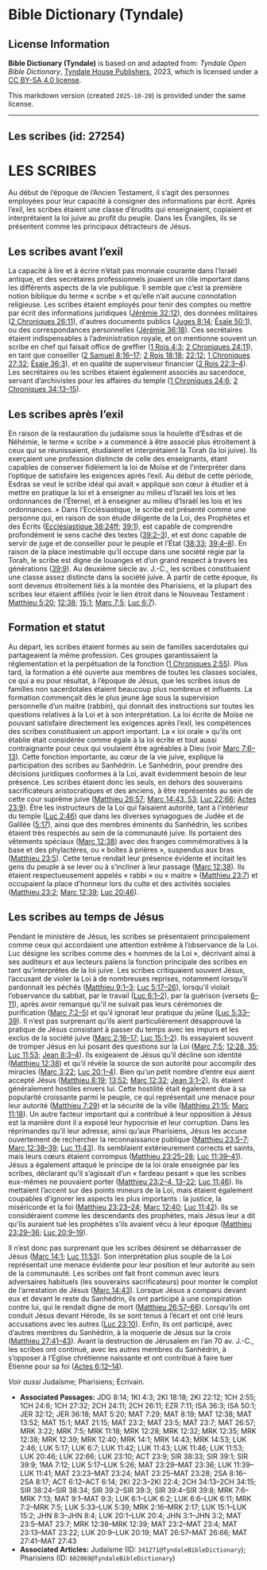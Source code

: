 # Bible Dictionary (Tyndale)

## License Information

**Bible Dictionary (Tyndale)** is based on and adapted from: _Tyndale Open Bible Dictionary_, [Tyndale House Publishers](https://tyndaleopenresources.com/), 2023, which is licensed under a [CC BY-SA 4.0 license](https://creativecommons.org/licenses/by-sa/4.0/legalcode.en).

This markdown version (created `2025-10-20`) is provided under the same license.



--------------------------------

## Les scribes (id: 27254)

LES SCRIBES
===========

Au début de l’époque de l’Ancien Testament, il s’agit des personnes employées pour leur capacité à consigner des informations par écrit. Après l’exil, les scribes étaient une classe d’érudits qui enseignaient, copiaient et interprétaient la loi juive au profit du peuple. Dans les Évangiles, ils se présentent comme les principaux détracteurs de Jésus.

Les scribes avant l’exil
------------------------

La capacité à lire et à écrire n’était pas monnaie courante dans l’Israël antique, et des secrétaires professionnels jouaient un rôle important dans les différents aspects de la vie publique. Il semble que c’est la première notion biblique du terme « scribe » et qu’elle n’ait aucune connotation religieuse. Les scribes étaient employés pour tenir des comptes ou mettre par écrit des informations juridiques ([Jérémie 32:12](https://ref.ly/Jer32:12)), des données militaires ([2 Chroniques 26:11](https://ref.ly/2Chr26:11)), d'autres documents publics ([Juges 8:14](https://ref.ly/Judg8:14); [Ésaïe 50:1](https://ref.ly/Isa50:1)), ou des correspondances personnelles ([Jérémie 36:18](https://ref.ly/Jer36:18)). Ces secrétaires étaient indispensables à l’administration royale, et on mentionne souvent un scribe en chef qui faisait office de greffier ([1 Rois 4:3](https://ref.ly/1Kgs4:3); [2 Chroniques 24:11](https://ref.ly/2Chr24:11)), en tant que conseiller ([2 Samuel 8:16–17](https://ref.ly/2Sam8:16-2Sam8:17); [2 Rois 18:18](https://ref.ly/2Kgs18:18); [22:12](https://ref.ly/2Kgs22:12); [1 Chroniques 27:32](https://ref.ly/1Chr27:32); [Ésaïe 36:3](https://ref.ly/Isa36:3)), et en qualité de superviseur financier ([2 Rois 22:3–4](https://ref.ly/2Kgs22:3-2Kgs22:4)). Les secrétaires ou les scribes étaient également associés au sacerdoce, servant d’archivistes pour les affaires du temple ([1 Chroniques 24:6](https://ref.ly/1Chr24:6); [2 Chroniques 34:13–15](https://ref.ly/2Chr34:13-2Chr34:15)).

Les scribes après l’exil
------------------------

En raison de la restauration du judaïsme sous la houlette d’Esdras et de Néhémie, le terme « scribe » a commencé à être associé plus étroitement à ceux qui se réunissaient, étudiaient et interprétaient la Torah (la loi juive). Ils exerçaient une profession distincte de celle des enseignants, étant capables de conserver fidèlement la loi de Moïse et de l’interpréter dans l’optique de satisfaire les exigences après l’exil. Au début de cette période, Esdras se veut le scribe idéal qui avait « appliqué son cœur à étudier et à mettre en pratique la loi et à enseigner au milieu d’Israël les lois et les ordonnances de l’Éternel, et à enseigner au milieu d’Israël les lois et les ordonnances. » Dans l’Ecclésiastique, le scribe est présenté comme une personne qui, en raison de son étude diligente de la Loi, des Prophètes et des Écrits ([Ecclésiastique 38:24ff](https://ref.ly/Sir38:24-Sir38:34); [39:1](https://ref.ly/Sir39:1)), est capable de comprendre profondément le sens caché des textes ([39:2–3](https://ref.ly/Sir39:2-Sir39:3)), et est donc capable de servir de juge et de conseiller pour le peuple et l’État ([38:33](https://ref.ly/Sir38:33); [39:4–8](https://ref.ly/Sir39:4-Sir39:8)). En raison de la place inestimable qu’il occupe dans une société régie par la Torah, le scribe est digne de louanges et d’un grand respect à travers les générations ([39:9](https://ref.ly/Sir39:9)). Au deuxième siècle av. J.\-C., les scribes constituaient une classe assez distincte dans la société juive. À partir de cette époque, ils sont devenus étroitement liés à la montée des Pharisiens, et la plupart des scribes leur étaient affiliés (voir le lien étroit dans le Nouveau Testament : [Matthieu 5:20](https://ref.ly/Matt5:20); [12:38](https://ref.ly/Matt12:38); [15:1](https://ref.ly/Matt15:1); [Marc 7:5](https://ref.ly/Mark7:5); [Luc 6:7](https://ref.ly/Luke6:7)).

Formation et statut
-------------------

Au départ, les scribes étaient formés au sein de familles sacerdotales qui partageaient la même profession. Ces groupes garantissaient la réglementation et la perpétuation de la fonction ([1 Chroniques 2:55](https://ref.ly/1Chr2:55)). Plus tard, la formation a été ouverte aux membres de toutes les classes sociales, ce qui a eu pour résultat, à l’époque de Jésus, que les scribes issus de familles non sacerdotales étaient beaucoup plus nombreux et influents. La formation commençait dès le plus jeune âge sous la supervision personnelle d’un maitre (rabbin), qui donnait des instructions sur toutes les questions relatives à la Loi et à son interprétation. La loi écrite de Moïse ne pouvant satisfaire directement les exigences après l’exil, les compétences des scribes constituaient un apport important. La « loi orale » qu’ils ont établie était considérée comme égale à la loi écrite et tout aussi contraignante pour ceux qui voulaient être agréables à Dieu (voir [Marc 7:6–13](https://ref.ly/Mark7:6-Mark7:13)). Cette fonction importante, au cœur de la vie juive, explique la participation des scribes au Sanhédrin. Le Sanhédrin, pour prendre des décisions juridiques conformes à la Loi, avait évidemment besoin de leur présence. Les scribes étaient donc les seuls, en dehors des souverains sacrificateurs aristocratiques et des anciens, à être représentés au sein de cette cour suprême juive ([Matthieu 26:57](https://ref.ly/Matt26:57); [Marc 14:43, 53](https://ref.ly/Mark14:43,Mark14:53); [Luc 22:66](https://ref.ly/Luke22:66); [Actes 23:9](https://ref.ly/Acts23:9)). Être les instructeurs de la Loi qui faisaient autorité, tant à l’intérieur du temple ([Luc 2:46](https://ref.ly/Luke2:46)) que dans les diverses synagogues de Judée et de Galilée ([5:17](https://ref.ly/Luke5:17)), ainsi que des membres éminents du Sanhédrin, les scribes étaient très respectés au sein de la communauté juive. Ils portaient des vêtements spéciaux ([Marc 12:38](https://ref.ly/Mark12:38)) avec des franges commémoratives à la base et des phylactères, ou « boîtes à prières », suspendus aux bras ([Matthieu 23:5](https://ref.ly/Matt23:5)). Cette tenue rendait leur présence évidente et incitait les gens du peuple à se lever ou à s’incliner à leur passage ([Marc 12:38](https://ref.ly/Mark12:38)). Ils étaient respectueusement appelés « rabbi » ou « maitre » ([Matthieu 23:7](https://ref.ly/Matt23:7)) et occupaient la place d’honneur lors du culte et des activités sociales ([Matthieu 23:2](https://ref.ly/Matt23:2); [Marc 12:39](https://ref.ly/Mark12:39); [Luc 20:46](https://ref.ly/Luke20:46)).

Les scribes au temps de Jésus
-----------------------------

Pendant le ministère de Jésus, les scribes se présentaient principalement comme ceux qui accordaient une attention extrême à l’observance de la Loi. Luc désigne les scribes comme des « hommes de la Loi », décrivant ainsi à ses auditeurs et aux lecteurs païens la fonction principale des scribes en tant qu’interprètes de la loi juive. Les scribes critiquaient souvent Jésus, l’accusant de violer la Loi à de nombreuses reprises, notamment lorsqu’il pardonnait les péchés ([Matthieu 9:1–3](https://ref.ly/Matt9:1-Matt9:3); [Luc 5:17–26](https://ref.ly/Luke5:17-Luke5:26)), lorsqu'il violait l’observance du sabbat, par le travail ([Luc 6:1–2](https://ref.ly/Luke6:1-Luke6:2)), par la guérison (versets [6–11](https://ref.ly/Luke6:6-Luke6:11)), après avoir remarqué qu'il ne suivait pas leurs cérémonies de purification ([Marc 7:2–5](https://ref.ly/Mark7:2-Mark7:5)) et qu’il ignorait leur pratique du jeûne ([Luc 5:33–39](https://ref.ly/Luke5:33-Luke5:39)). Il n’est pas surprenant qu’ils aient particulièrement désapprouvé la pratique de Jésus consistant à passer du temps avec les impurs et les exclus de la société juive ([Marc 2:16–17](https://ref.ly/Mark2:16-Mark2:17); [Luc 15:1–2](https://ref.ly/Luke15:1-Luke15:2)). Ils essayaient souvent de tromper Jésus en lui posant des questions sur la Loi ([Marc 7:5](https://ref.ly/Mark7:5); [12:28, 35](https://ref.ly/Mark12:28,Mark12:35); [Luc 11:53](https://ref.ly/Luke11:53); [Jean 8:3–4](https://ref.ly/John8:3-John8:4)). Ils exigeaient de Jésus qu’il décline son identité ([Matthieu 12:38](https://ref.ly/Matt12:38)) et qu’il révèle la source de son autorité pour accomplir des miracles ([Marc 3:22](https://ref.ly/Mark3:22); [Luc 20:1–4](https://ref.ly/Luke20:1-Luke20:4)). Bien qu’un petit nombre d’entre eux aient accepté Jésus ([Matthieu 8:19](https://ref.ly/Matt8:19); [13:52](https://ref.ly/Matt13:52); [Marc 12:32](https://ref.ly/Mark12:32); [Jean 3:1–2](https://ref.ly/John3:1-John3:2)), ils étaient généralement hostiles envers lui. Cette hostilité était également due à sa popularité croissante parmi le peuple, ce qui représentait une menace pour leur autorité ([Matthieu 7:29](https://ref.ly/Matt7:29)) et la sécurité de la ville ([Matthieu 21:15](https://ref.ly/Matt21:15); [Marc 11:18](https://ref.ly/Mark11:18)). Un autre facteur important qui a contribué à leur opposition à Jésus est la manière dont il a exposé leur hypocrisie et leur corruption. Dans les réprimandes qu’il leur adresse, ainsi qu’aux Pharisiens, Jésus les accuse ouvertement de rechercher la reconnaissance publique ([Matthieu 23:5–7](https://ref.ly/Matt23:5-Matt23:7); [Marc 12:38–39](https://ref.ly/Mark12:38-Mark12:39); [Luc 11:43](https://ref.ly/Luke11:43)). Ils semblaient extérieurement corrects et saints, mais leurs cœurs étaient corrompus ([Matthieu 23:25–28](https://ref.ly/Matt23:25-Matt23:28); [Luc 11:39–41](https://ref.ly/Luke11:39-Luke11:41)). Jésus a également attaqué le principe de la loi orale enseignée par les scribes, déclarant qu’il s’agissait d’un « fardeau pesant » que les scribes eux\-mêmes ne pouvaient porter ([Matthieu 23:2–4, 13–22](https://ref.ly/Matt23:2-Matt23:4,Matt23:13-Matt23:22); [Luc 11:46](https://ref.ly/Luke11:46)). Ils mettaient l’accent sur des points mineurs de la Loi, mais étaient également coupables d’ignorer les aspects les plus importants : la justice, la miséricorde et la foi ([Matthieu 23:23–24](https://ref.ly/Matt23:23-Matt23:24); [Marc 12:40](https://ref.ly/Mark12:40); [Luc 11:42](https://ref.ly/Luke11:42)). Ils se considéraient comme les descendants des prophètes, mais Jésus leur a dit qu’ils auraient tué les prophètes s’ils avaient vécu à leur époque ([Matthieu 23:29–36](https://ref.ly/Matt23:29-Matt23:36); [Luc 20:9–19](https://ref.ly/Luke20:9-Luke20:19)).

Il n’est donc pas surprenant que les scribes désirent se débarrasser de Jésus ([Marc 14:1](https://ref.ly/Mark14:1); [Luc 11:53](https://ref.ly/Luke11:53)). Son interprétation plus souple de la Loi représentait une menace évidente pour leur position et leur autorité au sein de la communauté. Les scribes ont fait front commun avec leurs adversaires habituels (les souverains sacrificateurs) pour monter le complot de l’arrestation de Jésus ([Marc 14:43](https://ref.ly/Mark14:43)). Lorsque Jésus a comparu devant eux et devant le reste du Sanhédrin, ils ont participé à une conspiration contre lui, qui le rendait digne de mort ([Matthieu 26:57–66](https://ref.ly/Matt26:57-Matt26:66)). Lorsqu’ils ont conduit Jésus devant Hérode, ils se sont tenus à l’écart et ont crié leurs accusations avec les autres ([Luc 23:10](https://ref.ly/Luke23:10)). Enfin, ils ont participé, avec d’autres membres du Sanhédrin, à la moquerie de Jésus sur la croix ([Matthieu 27:41–43](https://ref.ly/Matt27:41-Matt27:43)). Avant la destruction de Jérusalem en l’an 70 av. J.\-C., les scribes ont continué, avec les autres membres du Sanhédrin, à s’opposer à l’Église chrétienne naissante et ont contribué à faire tuer Étienne pour sa foi ([Actes 6:12–14](https://ref.ly/Acts6:12-Acts6:14)).

*Voir aussi* Judaïsme; Pharisiens; Écrivain.

* **Associated Passages:** JDG 8:14; 1KI 4:3; 2KI 18:18; 2KI 22:12; 1CH 2:55; 1CH 24:6; 1CH 27:32; 2CH 24:11; 2CH 26:11; EZR 7:11; ISA 36:3; ISA 50:1; JER 32:12; JER 36:18; MAT 5:20; MAT 7:29; MAT 8:19; MAT 12:38; MAT 13:52; MAT 15:1; MAT 21:15; MAT 23:2; MAT 23:5; MAT 23:7; MAT 26:57; MRK 3:22; MRK 7:5; MRK 11:18; MRK 12:28; MRK 12:32; MRK 12:35; MRK 12:38; MRK 12:39; MRK 12:40; MRK 14:1; MRK 14:43; MRK 14:53; LUK 2:46; LUK 5:17; LUK 6:7; LUK 11:42; LUK 11:43; LUK 11:46; LUK 11:53; LUK 20:46; LUK 22:66; LUK 23:10; ACT 23:9; SIR 38:33; SIR 39:1; SIR 39:9; 1MA 7:12; LUK 5:17–LUK 5:26; MAT 23:29–MAT 23:36; LUK 11:39–LUK 11:41; MAT 23:23–MAT 23:24; MAT 23:25–MAT 23:28; 2SA 8:16–2SA 8:17; ACT 6:12–ACT 6:14; 2KI 22:3–2KI 22:4; 2CH 34:13–2CH 34:15; SIR 38:24–SIR 38:34; SIR 39:2–SIR 39:3; SIR 39:4–SIR 39:8; MRK 7:6–MRK 7:13; MAT 9:1–MAT 9:3; LUK 6:1–LUK 6:2; LUK 6:6–LUK 6:11; MRK 7:2–MRK 7:5; LUK 5:33–LUK 5:39; MRK 2:16–MRK 2:17; LUK 15:1–LUK 15:2; JHN 8:3–JHN 8:4; LUK 20:1–LUK 20:4; JHN 3:1–JHN 3:2; MAT 23:5–MAT 23:7; MRK 12:38–MRK 12:39; MAT 23:2–MAT 23:4; MAT 23:13–MAT 23:22; LUK 20:9–LUK 20:19; MAT 26:57–MAT 26:66; MAT 27:41–MAT 27:43
* **Associated Articles:** Judaïsme (ID: `341271@TyndaleBibleDictionary`); Pharisiens (ID: `602069@TyndaleBibleDictionary`)

